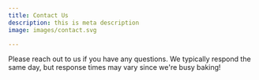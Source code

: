 ```yaml
---
title: Contact Us
description: this is meta description
image: images/contact.svg

---
```

Please reach out to us if you have any questions.  We typically respond the same day, but response times may vary since we're busy baking!